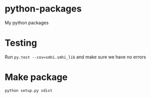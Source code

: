 # python-packages
My python packages

# Testing
Run ```py.test --cov=smhi.smhi_lib``` and make sure we have no errors

# Make package
```python setup.py sdist```
